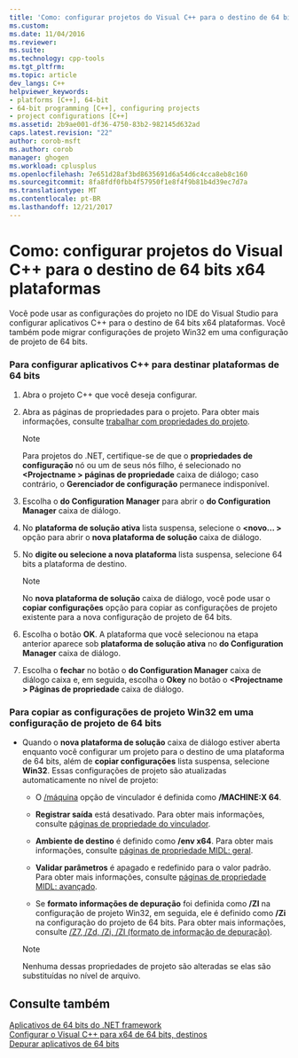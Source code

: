 ```yaml
---
title: 'Como: configurar projetos do Visual C++ para o destino de 64 bits x64 plataformas | Microsoft Docs'
ms.custom: 
ms.date: 11/04/2016
ms.reviewer: 
ms.suite: 
ms.technology: cpp-tools
ms.tgt_pltfrm: 
ms.topic: article
dev_langs: C++
helpviewer_keywords:
- platforms [C++], 64-bit
- 64-bit programming [C++], configuring projects
- project configurations [C++]
ms.assetid: 2b9ae001-df36-4750-83b2-982145d632ad
caps.latest.revision: "22"
author: corob-msft
ms.author: corob
manager: ghogen
ms.workload: cplusplus
ms.openlocfilehash: 7e651d28af3bd8635691d6a54d6c4cca8eb8c160
ms.sourcegitcommit: 8fa8fdf0fbb4f57950f1e8f4f9b81b4d39ec7d7a
ms.translationtype: MT
ms.contentlocale: pt-BR
ms.lasthandoff: 12/21/2017
---
```

# <a name="how-to-configure-visual-c-projects-to-target-64-bit-x64-platforms"></a>Como: configurar projetos do Visual C++ para o destino de 64 bits x64 plataformas

Você pode usar as configurações do projeto no IDE do Visual Studio para configurar aplicativos C++ para o destino de 64 bits x64 plataformas. Você também pode migrar configurações de projeto Win32 em uma configuração de projeto de 64 bits.  
  
### <a name="to-set-up-c-applications-to-target-64-bit-platforms"></a>Para configurar aplicativos C++ para destinar plataformas de 64 bits  
  
1.  Abra o projeto C++ que você deseja configurar.  
  
2.  Abra as páginas de propriedades para o projeto. Para obter mais informações, consulte [trabalhar com propriedades do projeto](../ide/working-with-project-properties.md).  
  
    > [!NOTE]
    >  Para projetos do .NET, certifique-se de que o **propriedades de configuração** nó ou um de seus nós filho, é selecionado no  **\<Projectname > páginas de propriedade** caixa de diálogo; caso contrário, o  **Gerenciador de configuração** permanece indisponível.  
  
3.  Escolha o **do Configuration Manager** para abrir o **do Configuration Manager** caixa de diálogo.  
  
4.  No **plataforma de solução ativa** lista suspensa, selecione o  **\<novo... >** opção para abrir o **nova plataforma de solução** caixa de diálogo.  
  
5.  No **digite ou selecione a nova plataforma** lista suspensa, selecione 64 bits a plataforma de destino.  
  
    > [!NOTE]
    >  No **nova plataforma de solução** caixa de diálogo, você pode usar o **copiar configurações** opção para copiar as configurações de projeto existente para a nova configuração de projeto de 64 bits.  
  
6.  Escolha o botão **OK**. A plataforma que você selecionou na etapa anterior aparece sob **plataforma de solução ativa** no **do Configuration Manager** caixa de diálogo.  
  
7.  Escolha o **fechar** no botão o **do Configuration Manager** caixa de diálogo caixa e, em seguida, escolha o **Okey** no botão o  **\<Projectname > Páginas de propriedade** caixa de diálogo.  
  
### <a name="to-copy-win32-project-settings-into-a-64-bit-project-configuration"></a>Para copiar as configurações de projeto Win32 em uma configuração de projeto de 64 bits  
  
-   Quando o **nova plataforma de solução** caixa de diálogo estiver aberta enquanto você configurar um projeto para o destino de uma plataforma de 64 bits, além de **copiar configurações** lista suspensa, selecione **Win32**. Essas configurações de projeto são atualizadas automaticamente no nível de projeto:  
  
    -   O [/máquina](../build/reference/machine-specify-target-platform.md) opção de vinculador é definida como **/MACHINE:X 64**.  
  
    -   **Registrar saída** está desativado. Para obter mais informações, consulte [páginas de propriedade do vinculador](../ide/linker-property-pages.md).  
  
    -   **Ambiente de destino** é definido como **/env x64**. Para obter mais informações, consulte [páginas de propriedade MIDL: geral](../ide/midl-property-pages-general.md).  
  
    -   **Validar parâmetros** é apagado e redefinido para o valor padrão. Para obter mais informações, consulte [páginas de propriedade MIDL: avançado](../ide/midl-property-pages-advanced.md).  
  
    -   Se **formato informações de depuração** foi definida como **/ZI** na configuração de projeto Win32, em seguida, ele é definido como **/Zi** na configuração do projeto de 64 bits. Para obter mais informações, consulte [/Z7, /Zd, /Zi, /ZI (formato de informação de depuração)](../build/reference/z7-zi-zi-debug-information-format.md).  
  
    > [!NOTE]
    >  Nenhuma dessas propriedades de projeto são alteradas se elas são substituídas no nível de arquivo.  
  
## <a name="see-also"></a>Consulte também  

[Aplicativos de 64 bits do .NET framework](/dotnet/framework/64-bit-apps)   
[Configurar o Visual C++ para x64 de 64 bits, destinos](../build/configuring-programs-for-64-bit-visual-cpp.md)   
[Depurar aplicativos de 64 bits](/visualstudio/debugger/debug-64-bit-applications)